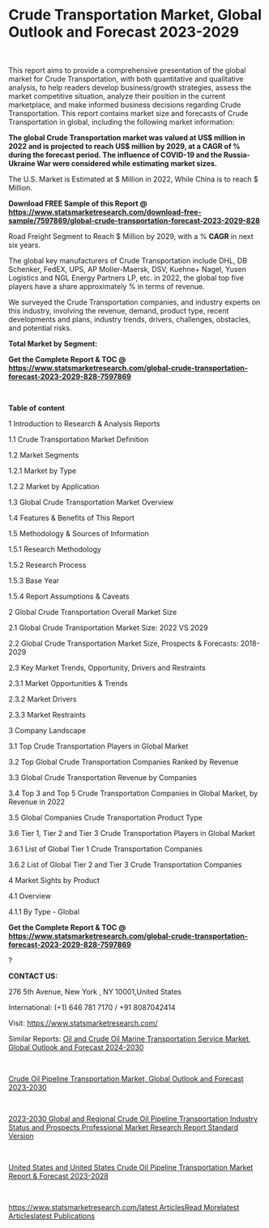 <h1>Crude Transportation Market, Global Outlook and Forecast 2023-2029</h1><br/><p>This report aims to provide a comprehensive presentation of the global market for Crude Transportation, with both quantitative and qualitative analysis, to help readers develop business/growth strategies, assess the market competitive situation, analyze their position in the current marketplace, and make informed business decisions regarding Crude Transportation. This report contains market size and forecasts of Crude Transportation in global, including the following market information:</p>
 
 
 
 <p><strong>The global Crude Transportation market was valued at US$ million in 2022 and is projected to reach US$ million by 2029, at a <strong>CAGR</strong> of % during the forecast period. The influence of COVID-19 and the Russia-Ukraine War were considered while estimating market sizes.</strong></p>
 
 
 
 <p>The U.S. Market is Estimated at $ Million in 2022, While China is to reach $ Million.</p>
 
 
 
 <p><strong>Download FREE Sample of this Report @ <a href="https://www.statsmarketresearch.com/download-free-sample/7597869/global-crude-transportation-forecast-2023-2029-828">https://www.statsmarketresearch.com/download-free-sample/7597869/global-crude-transportation-forecast-2023-2029-828</a></strong></p>
 
 
 
 <p>Road Freight Segment to Reach $ Million by 2029, with a % <strong>CAGR</strong> in next six years.</p>
 
 
 
 <p>The global key manufacturers of Crude Transportation include DHL, DB Schenker, FedEX, UPS, AP Moller-Maersk, DSV, Kuehne+ Nagel, Yusen Logistics and NGL Energy Partners LP, etc. in 2022, the global top five players have a share approximately % in terms of revenue.</p>
 
 
 
 <p>We surveyed the Crude Transportation companies, and industry experts on this industry, involving the revenue, demand, product type, recent developments and plans, industry trends, drivers, challenges, obstacles, and potential risks.</p>
 
 
 
 <p><strong>Total Market by Segment:</strong></p>
 
 
 
 <div><b>Get the Complete Report & TOC @ <a href="https://www.statsmarketresearch.com/global-crude-transportation-forecast-2023-2029-828-7597869">https://www.statsmarketresearch.com/global-crude-transportation-forecast-2023-2029-828-7597869</a></b></div>
 
 
 
 <p><br />
 
 <b>Table of content</b></p>
 
 
 
 <p>1 Introduction to Research & Analysis Reports<br />
 
 1.1 Crude Transportation Market Definition<br />
 
 1.2 Market Segments<br />
 
 1.2.1 Market by Type<br />
 
 1.2.2 Market by Application<br />
 
 1.3 Global Crude Transportation Market Overview<br />
 
 1.4 Features & Benefits of This Report<br />
 
 1.5 Methodology & Sources of Information<br />
 
 1.5.1 Research Methodology<br />
 
 1.5.2 Research Process<br />
 
 1.5.3 Base Year<br />
 
 1.5.4 Report Assumptions & Caveats<br />
 
 2 Global Crude Transportation Overall Market Size<br />
 
 2.1 Global Crude Transportation Market Size: 2022 VS 2029<br />
 
 2.2 Global Crude Transportation Market Size, Prospects & Forecasts: 2018-2029<br />
 
 2.3 Key Market Trends, Opportunity, Drivers and Restraints<br />
 
 2.3.1 Market Opportunities & Trends<br />
 
 2.3.2 Market Drivers<br />
 
 2.3.3 Market Restraints<br />
 
 3 Company Landscape<br />
 
 3.1 Top Crude Transportation Players in Global Market<br />
 
 3.2 Top Global Crude Transportation Companies Ranked by Revenue<br />
 
 3.3 Global Crude Transportation Revenue by Companies<br />
 
 3.4 Top 3 and Top 5 Crude Transportation Companies in Global Market, by Revenue in 2022<br />
 
 3.5 Global Companies Crude Transportation Product Type<br />
 
 3.6 Tier 1, Tier 2 and Tier 3 Crude Transportation Players in Global Market<br />
 
 3.6.1 List of Global Tier 1 Crude Transportation Companies<br />
 
 3.6.2 List of Global Tier 2 and Tier 3 Crude Transportation Companies<br />
 
 4 Market Sights by Product<br />
 
 4.1 Overview<br />
 
 4.1.1 By Type - Global</p>
 
 
 
 <div><b>Get the Complete Report & TOC @ <a href="https://www.statsmarketresearch.com/global-crude-transportation-forecast-2023-2029-828-7597869">https://www.statsmarketresearch.com/global-crude-transportation-forecast-2023-2029-828-7597869</a></b></div>
 
 
 
 <p>? </p>
 
 
 
 <p><b>CONTACT US:</b><br />
 
 276 5th Avenue, New York , NY 10001,United States<br />
 
 International: (+1) 646 781 7170 / +91 8087042414<br />
 
 Visit: <a href="https://www.statsmarketresearch.com/">https://www.statsmarketresearch.com/</a><br />
 
 Similar Reports: <a href="https://www.statsmarketresearch.com/global-crude-transportation-forecast-2023-2029-828-7597869">Oil and Crude Oil Marine Transportation Service Market, Global Outlook and Forecast 2024-2030</a><br />
 
 <br />
 
 <a href="https://www.statsmarketresearch.com/global-crude-transportation-forecast-2023-2029-828-7597869">Crude Oil Pipeline Transportation Market, Global Outlook and Forecast 2023-2030</a><br />
 
 <br />
 
 <a href="https://www.statsmarketresearch.com/global-crude-transportation-forecast-2023-2029-828-7597869">2023-2030 Global and Regional Crude Oil Pipeline Transportation Industry Status and Prospects Professional Market Research Report Standard Version</a><br />
 
 <br />
 
 <a href="https://www.statsmarketresearch.com/global-crude-transportation-forecast-2023-2029-828-7597869">United States and United States Crude Oil Pipeline Transportation Market Report & Forecast 2023-2028</a><br />
 
 <br />
 
 <a href="https://gyeongbokgung.com">https://www.statsmarketresearch.com/</a><a href="https://hallyeomaritime.com">latest Articles</a><a href="https://jingwansa.com">Read More</a><a href="https://nguoiviet.jp/">latest Articles</a><a href="https://www.intelmarketresearch.com/">latest Publications</a></p>